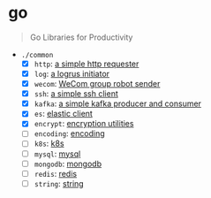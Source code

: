 # go

> Go Libraries for Productivity

- `./common`
  - [x] `http`: [a simple http requester](./common/http/)
  - [x] `log`: [a logrus initiator](./common/log/)
  - [x] `wecom`: [WeCom group robot sender](./common/wecom/)
  - [x] `ssh`: [a simple ssh client](./common/ssh/)
  - [x] `kafka`: [a simple kafka producer and consumer](./common/kafka/)
  - [x] `es`: [elastic client](./common/es/)
  - [x] `encrypt`: [encryption utilities](./common/encrypt/README.md)
  - [ ] `encoding`: [encoding](.)
  - [ ] `k8s`: [k8s](.)
  - [ ] `mysql`: [mysql](.)
  - [ ] `mongodb`: [mongodb](.)
  - [ ] `redis`: [redis](.)
  - [ ] `string`: [string](.)
